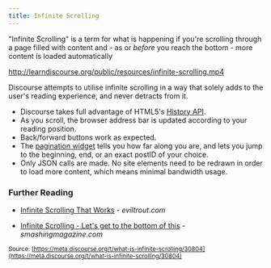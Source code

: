```yaml
---
title: Infinite Scrolling
---
```


"Infinite Scrolling" is a term for what is happening if you're scrolling through a page filled with content and - as or *before* you reach the bottom - more content is loaded automatically

http://learndiscourse.org/public/resources/infinite-scrolling.mp4

Discourse attempts to utilise infinite scrolling in a way that solely adds to the user's reading experience, and never detracts from it.

- Discourse takes full advantage of HTML5's [History API][1].
- As you scroll, the browser address bar is updated according to your reading position.
- Back/forward buttons work as expected.
- The [pagination widget](#) tells you how far along you are, and lets you jump to the beginning, end, or an exact postID of your choice.
- Only JSON calls are made. No site elements need to be redrawn in order to load more content, which means minimal bandwidth usage.

### Further Reading

- [Infinite Scrolling That Works](http://eviltrout.com/2013/02/16/infinite-scrolling-that-works.html) - *eviltrout.com*
- [Infinite Scrolling - Let's get to the bottom of this](http://www.smashingmagazine.com/2013/05/03/infinite-scrolling-lets-get-to-the-bottom-of-this/) - *smashingmagazine.com*


  [1]: https://developer.mozilla.org/en-US/docs/Web/Guide/API/DOM/Manipulating_the_browser_history

<small class="documentation-source">Source: [https://meta.discourse.org/t/what-is-infinite-scrolling/30804](https://meta.discourse.org/t/what-is-infinite-scrolling/30804)</small>
